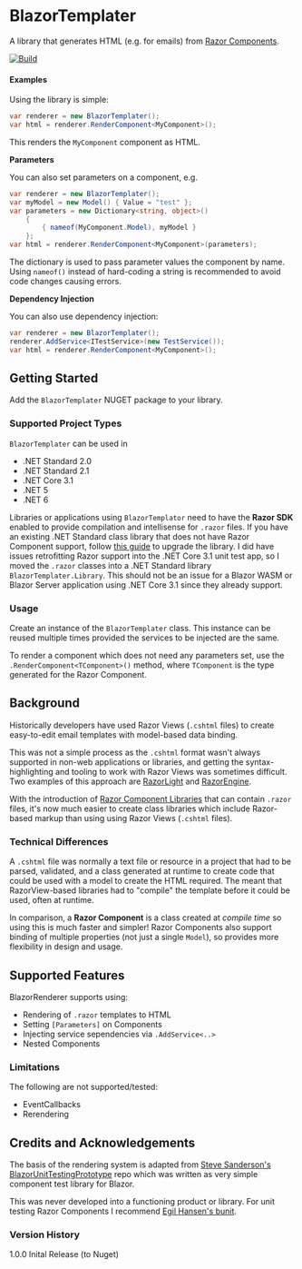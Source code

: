 # BlazorTemplater
A library that generates HTML (e.g. for emails) from [Razor Components](https://docs.microsoft.com/en-us/aspnet/core/blazor/components).

[![Build](https://github.com/conficient/BlazorTemplater/actions/workflows/dotnet-core.yml/badge.svg)](https://github.com/conficient/BlazorTemplater/actions/workflows/dotnet-core.yml)

#### Examples
Using the library is simple:
```c#
var renderer = new BlazorTemplater();
var html = renderer.RenderComponent<MyComponent>();
```
This renders the `MyComponent` component as HTML.

**Parameters**

You can also set parameters on a component, e.g.
```c#
var renderer = new BlazorTemplater();
var myModel = new Model() { Value = "test" };
var parameters = new Dictionary<string, object>()
    {
        { nameof(MyComponent.Model), myModel }
    };
var html = renderer.RenderComponent<MyComponent>(parameters);
```
The dictionary is used to pass parameter values the component by name. Using `nameof()` 
instead of hard-coding a string is recommended to avoid code changes causing errors.

**Dependency Injection**

You can also use dependency injection:
```c#
var renderer = new BlazorTemplater();
renderer.AddService<ITestService>(new TestService());
var html = renderer.RenderComponent<MyComponent>();
```

## Getting Started

Add the `BlazorTemplater` NUGET package to your library.

### Supported Project Types

`BlazorTemplater` can be used in 
 - .NET Standard 2.0
 - .NET Standard 2.1
 - .NET Core 3.1
 - .NET 5 
 - .NET 6

Libraries or applications using `BlazorTemplator` need to have the **Razor SDK** enabled to provide compilation and intellisense for `.razor` files. If you have an existing .NET Standard class library that does not have Razor Component support, follow [this guide](Docs/AddRazorSupport) to upgrade the library. I did have issues retrofitting Razor support into the .NET Core 3.1 unit test app, so I moved the `.razor` classes into a .NET Standard library `BlazorTemplater.Library`. This should not be an issue for a Blazor WASM or Blazor Server application using .NET Core 3.1 since they already support.

### Usage

Create an instance of the `BlazorTemplater` class. This instance can be reused multiple times provided the services to be injected are the same.

To render a component which does not need any parameters set, use the `.RenderComponent<TComponent>()` method, where `TComponent` is the type generated for the Razor Component.

## Background

Historically developers have used Razor Views (`.cshtml` files) to create easy-to-edit email templates with model-based data binding.

This was not a simple process as the `.cshtml` format wasn't always supported in non-web applications or libraries, and getting the syntax-highlighting and tooling to work with Razor Views was sometimes difficult. Two examples of this approach are [RazorLight](https://github.com/toddams/RazorLight) and [RazorEngine](https://github.com/Antaris/RazorEngine).

With the introduction of [Razor Component Libraries](https://docs.microsoft.com/en-us/aspnet/core/blazor/components/class-libraries) that can contain `.razor` files, it's now much easier to create class libraries which include Razor-based markup than using using Razor Views (`.cshtml` files).

### Technical Differences

A `.cshtml` file was normally a text file or resource in a project that had to be parsed, validated, and a class generated at runtime to create code that could be used with a model to create the HTML required. The meant that RazorView-based libraries had to "compile" the template before it could be used, often at runtime.

In comparison, a **Razor Component** is a class created at _compile time_ so using this is much faster and simpler! Razor Components also support binding of multiple properties (not just a single `Model`), so provides more flexibility in design and usage.

## Supported Features

BlazorRenderer supports using:
 - Rendering of `.razor` templates to HTML
 - Setting `[Parameters]` on Components
 - Injecting service sependencies via `.AddService<..>`
 - Nested Components
 
### Limitations

The following are not supported/tested:
   - EventCallbacks
   - Rerendering

## Credits and Acknowledgements

The basis of the rendering system is adapted from [Steve Sanderson's](https://github.com/SteveSandersonMS) [BlazorUnitTestingPrototype](https://github.com/SteveSandersonMS/BlazorUnitTestingPrototype) repo which was written as very simple component test library for Blazor.

This was never developed into a functioning product or library. For unit testing Razor Components I recommend [Egil Hansen's bunit](https://github.com/egil/bUnit).

### Version History

1.0.0   Inital Release (to Nuget)
